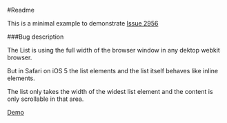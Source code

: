 #Readme

This is a minimal example to demonstrate [Issue 2956](https://github.com/jquery/jquery-mobile/issues/2956) 

###Bug description

The List is using the full width of the browser window in any dektop webkit browser.

But in Safari on iOS 5 the list elements and the list itself behaves like inline elements.

The list only takes the width of the widest list element and the content is only scrollable in that area.

[Demo](https://mischah.github.com/Issue-2956) 